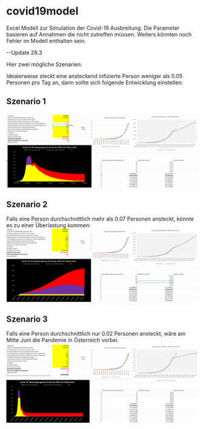 # covid19model
Excel Modell zur Simulation der Covid-19 Ausbreitung. 
Die Parameter basieren auf Annahmen die nicht zutreffen müssen. Weiters könnten noch Fehler im Modell enthalten sein. 


--Update 28.3


Hier zwei mögliche Szenarien: 

Idealerweise steckt eine ansteckend infizierte Person weniger als 0.05 Personen pro Tag an, dann sollte sich folgende Entwicklung einstellen:
<h2>Szenario 1</h2>
<img src="criticalCasesGoodSzenario.PNG"/>



<h2>Szenario 2</h2>
Falls eine Person durchschnittlich mehr als 0.07 Personen ansteckt, könnte es zu einer Überlastung kommen: 
<img src="BadSzenariov2.PNG"/>




<h2>Szenario 3</h2>
Falls eine Person durchschnittlich nur 0.02 Personen ansteckt, wäre am Mitte Juni die Pandemie in Österreich vorbei.
<img src="optimistisch.PNG"/>


